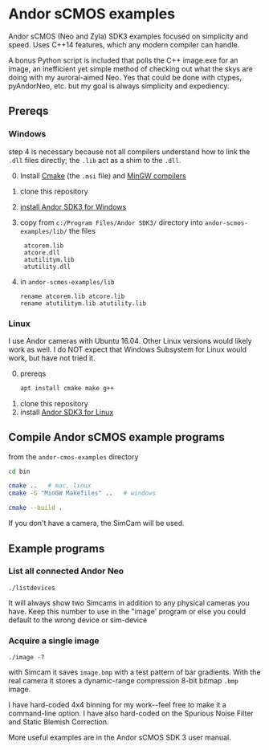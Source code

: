 # Andor sCMOS examples
Andor sCMOS (Neo and Zyla) SDK3 examples focused on simplicity and speed.
Uses C++14 features, which any modern compiler can handle.

A bonus Python script is included that polls the C++ image.exe for an image, an inefficient yet simple method of checking out what the skys are doing with my auroral-aimed Neo.
Yes that could be done with ctypes, pyAndorNeo, etc. but my goal is always simplicity and expediency.

## Prereqs

### Windows
step 4 is necessary because not all compilers understand how to link the `.dll` files directly; the `.lib` act as a shim to the `.dll`.

0. Install [Cmake](https://cmake.org/download/) (the `.msi` file) and [MinGW compilers](https://www.scivision.co/windows-gcc-gfortran-cmake-make-install/)
1. clone this repository
2. [install Andor SDK3 for Windows](https://www.scivision.co/andor-neo-windows-sdk3-install/)
3. copy from `c:/Program Files/Andor SDK3/` directory into `andor-scmos-examples/lib/` the files

        atcorem.lib
        atcore.dll
        atutilitym.lib
        atutility.dll
4. in `andor-scmos-examples/lib`
   ```posh
   rename atcorem.lib atcore.lib
   rename atutilitym.lib atutility.lib
   ```

### Linux
I use Andor cameras with Ubuntu 16.04. 
Other Linux versions would likely work as well.
I do NOT expect that Windows Subsystem for Linux would work, but have not tried it.

0. prereqs
   ```sh
   apt install cmake make g++
   ```
1. clone this repository
2. install [Andor SDK3 for Linux](https://www.scivision.co/andor-neo-linux-sdk3-install/)

   
## Compile Andor sCMOS example programs

from the `andor-cmos-examples` directory

```sh
cd bin

cmake ..   # mac, linux
cmake -G "MinGW Makefiles" ..   # windows

cmake --build .
```

If you don't have a camera, the SimCam will be used.

## Example programs

### List all connected Andor Neo

    ./listdevices

It will always show two Simcams in addition to any physical cameras you have.
Keep this number to use in the "image' program or else you could default to the wrong device or sim-device

### Acquire a single image

    ./image -?

with Simcam it saves `image.bmp` with a test pattern of bar gradients.
With the real camera it stores a dynamic-range compression 8-bit bitmap `.bmp` image.

I have hard-coded 4x4 binning for my work--feel free to make it a command-line option. 
I have also hard-coded on the Spurious Noise Filter and Static Blemish Correction.

More useful examples are in the Andor sCMOS SDK 3 user manual.

